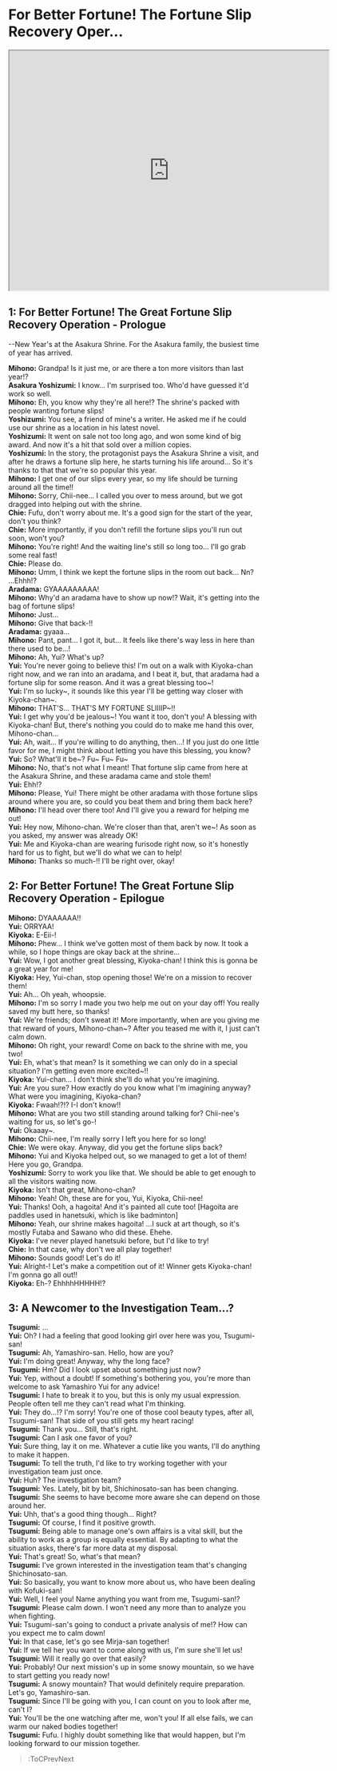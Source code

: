 
For Better Fortune! The Fortune Slip Recovery Oper...
=====================================================
[<iframe width="640" height="480" src="https://www.youtube.com/embed/RRORlbc45gA?t=25m16s"></iframe>](:Iframe)  

## 1: For Better Fortune\! The Great Fortune Slip Recovery Operation - Prologue
--New Year's at the Asakura Shrine. For the Asakura family, the busiest time of year has arrived.

  
**Mihono:** Grandpa\! Is it just me, or are there a ton more visitors than last year\!\?  
**Asakura Yoshizumi:** I know... I'm surprised too. Who'd have guessed it'd work so well.  
**Mihono:** Eh, you know why they're all here\!\? The shrine's packed with people wanting fortune slips\!  
**Yoshizumi:** You see, a friend of mine's a writer. He asked me if he could use our shrine as a location in his latest novel.  
**Yoshizumi:** It went on sale not too long ago, and won some kind of big award. And now it's a hit that sold over a million copies.  
**Yoshizumi:** In the story, the protagonist pays the Asakura Shrine a visit, and after he draws a fortune slip here, he starts turning his life around... So it's thanks to that that we're so popular this year.  
**Mihono:** I get one of our slips every year, so my life should be turning around all the time\!\!  
**Mihono:** Sorry, Chii-nee... I called you over to mess around, but we got dragged into helping out with the shrine.  
**Chie:** Fufu, don't worry about me. It's a good sign for the start of the year, don't you think?  
**Chie:** More importantly, if you don't refill the fortune slips you'll run out soon, won't you?  
**Mihono:** You're right\! And the waiting line's still so long too... I'll go grab some real fast\!  
**Chie:** Please do.  
**Mihono:** Umm, I think we kept the fortune slips in the room out back... Nn? ...Ehhh\!\?  
**Aradama:** GYAAAAAAAAA\!  
**Mihono:** Why'd an aradama have to show up now\!\? Wait, it's getting into the bag of fortune slips\!  
**Mihono:** Just...  
**Mihono:** Give that back-\!\!  
**Aradama:** gyaaa...  
**Mihono:** Pant, pant... I got it, but... It feels like there's way less in here than there used to be...\!  
**Mihono:** Ah, Yui? What's up?  
**Yui:** You're never going to believe this\! I'm out on a walk with Kiyoka-chan right now, and we ran into an aradama, and I beat it, but, that aradama had a fortune slip for some reason. And it was a great blessing too\~\!  
**Yui:** I'm so lucky\~, it sounds like this year I'll be getting way closer with Kiyoka-chan\~.  
**Mihono:** THAT'S... THAT'S MY FORTUNE SLIIIIP\~\!\!  
**Yui:** I get why you'd be jealous\~\! You want it too, don't you\! A blessing with Kiyoka-chan\! But, there's nothing you could do to make me hand this over, Mihono-chan...  
**Yui:** Ah, wait... If you're willing to do anything, then...\! If you just do one little favor for me, I might think about letting you have this blessing, you know?  
**Yui:** So? What'll it be\~? Fu\~ Fu\~ Fu\~  
**Mihono:** No, that's not what I meant\! That fortune slip came from here at the Asakura Shrine, and these aradama came and stole them\!  
**Yui:** Ehh\!\?  
**Mihono:** Please, Yui\! There might be other aradama with those fortune slips around where you are, so could you beat them and bring them back here?  
**Mihono:** I'll head over there too\! And I'll give you a reward for helping me out\!  
**Yui:** Hey now, Mihono-chan. We're closer than that, aren't we\~\! As soon as you asked, my answer was already OK\!  
**Yui:** Me and Kiyoka-chan are wearing furisode right now, so it's honestly hard for us to fight, but we'll do what we can to help\!  
**Mihono:** Thanks so much-\!\! I'll be right over, okay\!  

## 2: For Better Fortune\! The Great Fortune Slip Recovery Operation - Epilogue
**Mihono:** DYAAAAAA\!\!  
**Yui:** ORRYAA\!  
**Kiyoka:** E-Eii-\!  
**Mihono:** Phew... I think we've gotten most of them back by now. It took a while, so I hope things are okay back at the shrine...  
**Yui:** Wow, I got another great blessing, Kiyoka-chan\! I think this is gonna be a great year for me\!  
**Kiyoka:** Hey, Yui-chan, stop opening those\! We're on a mission to recover them\!  
**Yui:** Ah... Oh yeah, whoopsie.  
**Mihono:** I'm so sorry I made you two help me out on your day off\! You really saved my butt here, so thanks\!  
**Yui:** We're friends; don't sweat it\! More importantly, when are you giving me that reward of yours, Mihono-chan\~? After you teased me with it, I just can't calm down.  
**Mihono:** Oh right, your reward\! Come on back to the shrine with me, you two\!  
**Yui:** Eh, what's that mean? Is it something we can only do in a special situation? I'm getting even more excited\~\!\!  
**Kiyoka:** Yui-chan... I don't think she'll do what you're imagining.  
**Yui:** Are you sure? How exactly do you know what I'm imagining anyway? What were you imagining, Kiyoka-chan?  
**Kiyoka:** Fwaah\!\?\!\? I-I don't know\!\!  
**Mihono:** What are you two still standing around talking for? Chii-nee's waiting for us, so let's go-\!  
**Yui:** Okaaay\~.  
**Mihono:** Chii-nee, I'm really sorry I left you here for so long\!  
**Chie:** We were okay. Anyway, did you get the fortune slips back?  
**Mihono:** Yui and Kiyoka helped out, so we managed to get a lot of them\! Here you go, Grandpa.  
**Yoshizumi:** Sorry to work you like that. We should be able to get enough to all the visitors waiting now.  
**Kiyoka:** Isn't that great, Mihono-chan?  
**Mihono:** Yeah\! Oh, these are for you, Yui, Kiyoka, Chii-nee\!  
**Yui:** Thanks\! Ooh, a hagoita\! And it's painted all cute too\! [Hagoita are paddles used in hanetsuki, which is like badminton]  
**Mihono:** Yeah, our shrine makes hagoita\! ...I suck at art though, so it's mostly Futaba and Sawano who did these. Ehehe.  
**Kiyoka:** I've never played hanetsuki before, but I'd like to try\!  
**Chie:** In that case, why don't we all play together\!  
**Mihono:** Sounds good\! Let's do it\!  
**Yui:** Alright-\! Let's make a competition out of it\! Winner gets Kiyoka-chan\! I'm gonna go all out\!\!  
**Kiyoka:** Eh-? EhhhhHHHHH\!\?  

## 3: A Newcomer to the Investigation Team...?
**Tsugumi:** ...  
**Yui:** Oh? I had a feeling that good looking girl over here was you, Tsugumi-san\!  
**Tsugumi:** Ah, Yamashiro-san. Hello, how are you?  
**Yui:** I'm doing great\! Anyway, why the long face?  
**Tsugumi:** Hm? Did I look upset about something just now?  
**Yui:** Yep, without a doubt\! If something's bothering you, you're more than welcome to ask Yamashiro Yui for any advice\!  
**Tsugumi:** I hate to break it to you, but this is only my usual expression. People often tell me they can't read what I'm thinking.  
**Yui:** They do...\!\? I'm sorry\! You're one of those cool beauty types, after all, Tsugumi-san\! That side of you still gets my heart racing\!  
**Tsugumi:** Thank you... Still, that's right.  
**Tsugumi:** Can I ask one favor of you?  
**Yui:** Sure thing, lay it on me. Whatever a cutie like you wants, I'll do anything to make it happen.  
**Tsugumi:** To tell the truth, I'd like to try working together with your investigation team just once.  
**Yui:** Huh? The investigation team?  
**Tsugumi:** Yes. Lately, bit by bit, Shichinosato-san has been changing.  
**Tsugumi:** She seems to have become more aware she can depend on those around her.  
**Yui:** Uhh, that's a good thing though... Right?  
**Tsugumi:** Of course, I find it positive growth.  
**Tsugumi:** Being able to manage one's own affairs is a vital skill, but the ability to work as a group is equally essential. By adapting to what the situation asks, there's far more data at my disposal.  
**Yui:** That's great\! So, what's that mean?  
**Tsugumi:** I've grown interested in the investigation team that's changing Shichinosato-san.  
**Yui:** So basically, you want to know more about us, who have been dealing with Kofuki-san\!  
**Yui:** Well, I feel you\! Name anything you want from me, Tsugumi-san\!\?  
**Tsugumi:** Please calm down. I won't need any more than to analyze you when fighting.  
**Yui:** Tsugumi-san's going to conduct a private analysis of me\!\? How can you expect me to calm down\!  
**Yui:** In that case, let's go see Mirja-san together\!  
**Yui:** If we tell her you want to come along with us, I'm sure she'll let us\!  
**Tsugumi:** Will it really go over that easily?  
**Yui:** Probably\! Our next mission's up in some snowy mountain, so we have to start getting you ready now\!  
**Tsugumi:** A snowy mountain? That would definitely require preparation. Let's go, Yamashiro-san.  
**Tsugumi:** Since I'll be going with you, I can count on you to look after me, can't I?  
**Yui:** You'll be the one watching after me, won't you\! If all else fails, we can warm our naked bodies together\!  
**Tsugumi:** Fufu. I highly doubt something like that would happen, but I'm looking forward to our mission together.  
> :ToCPrevNext
